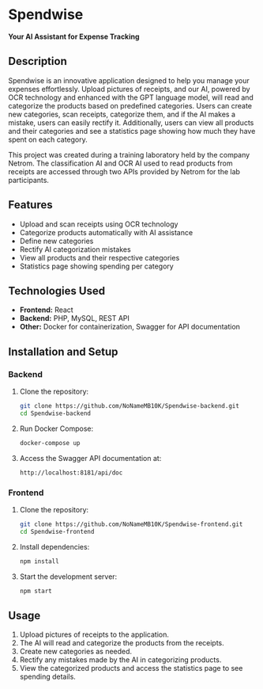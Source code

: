 # Spendwise

**Your AI Assistant for Expense Tracking**

## Description

Spendwise is an innovative application designed to help you manage your expenses effortlessly. Upload pictures of receipts, and our AI, powered by OCR technology and enhanced with the GPT language model, will read and categorize the products based on predefined categories. Users can create new categories, scan receipts, categorize them, and if the AI makes a mistake, users can easily rectify it. Additionally, users can view all products and their categories and see a statistics page showing how much they have spent on each category.

This project was created during a training laboratory held by the company Netrom. The classification AI and OCR AI used to read products from receipts are accessed through two APIs provided by Netrom for the lab participants.

## Features

- Upload and scan receipts using OCR technology
- Categorize products automatically with AI assistance
- Define new categories
- Rectify AI categorization mistakes
- View all products and their respective categories
- Statistics page showing spending per category

## Technologies Used

- **Frontend:** React
- **Backend:** PHP, MySQL, REST API
- **Other:** Docker for containerization, Swagger for API documentation

## Installation and Setup

### Backend

1. Clone the repository:

   ```bash
   git clone https://github.com/NoNameMB10K/Spendwise-backend.git
   cd Spendwise-backend
   ```

2. Run Docker Compose:

   ```bash
   docker-compose up
   ```

3. Access the Swagger API documentation at:
   ```
   http://localhost:8181/api/doc
   ```

### Frontend

1. Clone the repository:

   ```bash
   git clone https://github.com/NoNameMB10K/Spendwise-frontend.git
   cd Spendwise-frontend
   ```

2. Install dependencies:

   ```bash
   npm install
   ```

3. Start the development server:
   ```bash
   npm start
   ```

## Usage

1. Upload pictures of receipts to the application.
2. The AI will read and categorize the products from the receipts.
3. Create new categories as needed.
4. Rectify any mistakes made by the AI in categorizing products.
5. View the categorized products and access the statistics page to see spending details.
